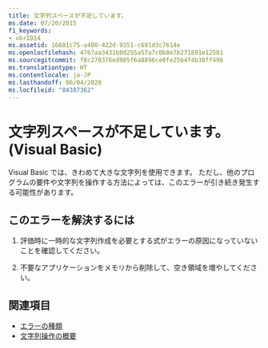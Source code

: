 ```yaml
---
title: 文字列スペースが不足しています。
ms.date: 07/20/2015
f1_keywords:
- vbrID14
ms.assetid: 16681c75-a400-422d-9351-c691d3c7614e
ms.openlocfilehash: 4767aa3431b0d255a57a7c0b8e7b271891e12581
ms.sourcegitcommit: f8c270376ed905f6a8896ce0fe25b4f4b38ff498
ms.translationtype: HT
ms.contentlocale: ja-JP
ms.lasthandoff: 06/04/2020
ms.locfileid: "84387362"
---
```

# <a name="out-of-string-space-visual-basic"></a>文字列スペースが不足しています。(Visual Basic)
Visual Basic では、きわめて大きな文字列を使用できます。 ただし、他のプログラムの要件や文字列を操作する方法によっては、このエラーが引き続き発生する可能性があります。  
  
## <a name="to-correct-this-error"></a>このエラーを解決するには  
  
1. 評価時に一時的な文字列作成を必要とする式がエラーの原因になっていないことを確認してください。  
  
2. 不要なアプリケーションをメモリから削除して、空き領域を増やしてください。  
  
## <a name="see-also"></a>関連項目

- [エラーの種類](../../programming-guide/language-features/error-types.md)
- [文字列操作の概要](../keywords/string-manipulation-summary.md)
